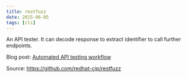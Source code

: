```yaml
---
title: restfuzz
date: 2015-06-05
tags: [cli]
---
```


An API tester. It can decode response to extract identifier to call further endpoints.

Blog post: [Automated API testing workflow](https://github.com/redhat-openstack/website/blob/a21977f3f4e60bb110e0f9b3da3579048370e3d6/source/blog/2015-11-13-openstack-fuzztest.md)

Source: https://github.com/redhat-cip/restfuzz
